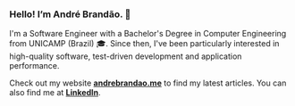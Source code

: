 ### Hello! I’m André Brandão. 👋

I'm a Software Engineer with a Bachelor's Degree in Computer Engineering from UNICAMP (Brazil) 🎓. Since then, I've been particularly interested in high-quality software, test-driven development and application performance.

Check out my website **[andrebrandao.me](https://andrebrandao.me)** to find my latest articles. You can also find me at **[LinkedIn](https://www.linkedin.com/in/andrenbrandao/)**.
